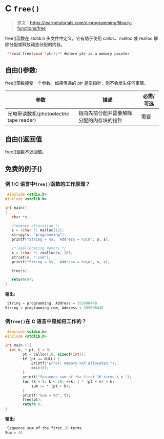 # C `free()`

> 原文：<https://learnetutorials.com/c-programming/library-functions/free>

free()函数在 stdlib.h 头文件中定义。它有助于使用 calloc、malloc 或 realloc 解除分配或释放动态分配的内存。

```c
 **void free(void *ptr);** #where ptr is a memory pointer 

```

## 自由()参数:

free()函数接受一个参数。如果传递的 ptr 是空指针，则不会发生任何事情。

| 参数 | 描述 | 必需/可选 |
| --- | --- | --- |
| 光电带读数机(photoelectric tape reader) | 指向先前分配并需要解除分配的内存块的指针 | 需要 |

## 自由()返回值

free()函数不返回值。

## 免费的例子()

### 例 1:C 语言中`free()`函数的工作原理？

```c
 #include <stdio.h>
#include <stdlib.h>

int main()
{
   char *s;

   /*memory allocation */
   s = (char *) malloc(12);
   strcpy(s, "programming");
   printf("String = %s,  Address = %u\n", s, s);

   /* Reallocating memory */
   s = (char *) realloc(s, 20);
   strcat(s, ".com");
   printf("String = %s,  Address = %u\n", s, s);

   free(s);

   return(0);
} 

```

**输出:**

```c
 String = programming, Address = 355090448
String = programming.com, Address = 355090448 
```

### 例`free()`在 C 语言中是如何工作的？

```c
 #include <stdio.h>
#include <stdlib.h>

int main (){
  int k, * pt, t = 0;
        pt = calloc(10, sizeof(int));
        if (pt == NULL) {
            printf("Error! memory not allocated.");
            exit(0);
        }
        printf("Sequence sum of the first 10 terms \ n ");
        for (k = 0; k < 10; ++k) { * (pt + k) = k;
            sum += * (pt + k);
        }
        printf("Sum = %d", t);
        free(pt);
        return 0;
} 

```

**输出:**

```c
 Sequence sum of the first 10 terms
Sum = 45 
```